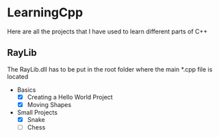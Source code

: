 # LearningCpp
 Here are all the projects that I have used to learn different parts of C++
 
## RayLib 
The RayLib.dll has to be put in the root folder where the main *.cpp file is located

- Basics
   - [x] Creating a Hello World Project
   - [x] Moving Shapes
- Small Projects
   - [x] Snake
   - [ ] Chess
